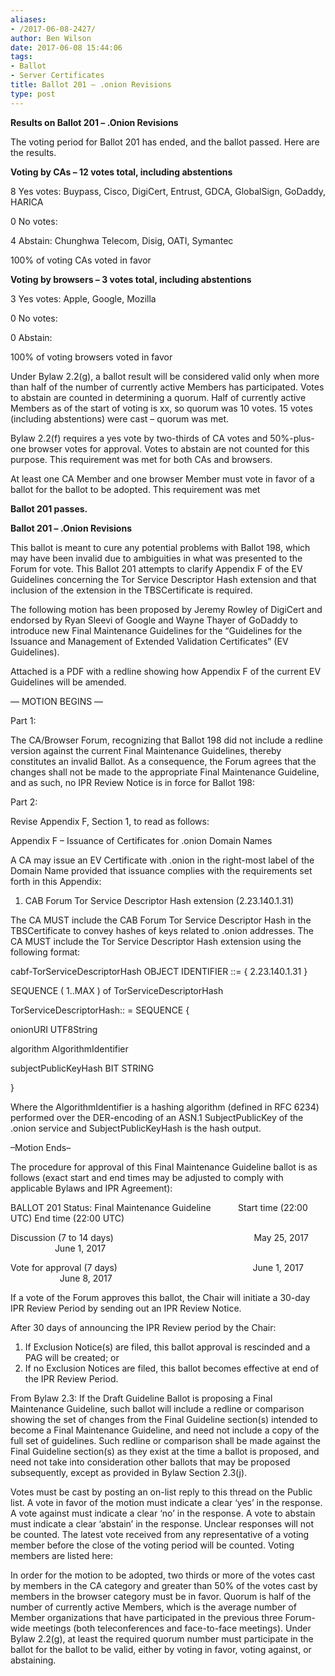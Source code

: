 ```yaml
---
aliases:
- /2017-06-08-2427/
author: Ben Wilson
date: 2017-06-08 15:44:06
tags:
- Ballot
- Server Certificates
title: Ballot 201 – .onion Revisions
type: post
---
```


**Results on Ballot 201 – .Onion Revisions**

The voting period for Ballot 201 has ended, and the ballot passed. Here are the results.

**Voting by CAs – 12 votes total, including abstentions**

8 Yes votes: Buypass, Cisco, DigiCert, Entrust, GDCA, GlobalSign, GoDaddy, HARICA

0 No votes:

4 Abstain: Chunghwa Telecom, Disig, OATI, Symantec

100% of voting CAs voted in favor

**Voting by browsers – 3 votes total, including abstentions**

3 Yes votes: Apple, Google, Mozilla

0 No votes:

0 Abstain:

100% of voting browsers voted in favor

Under Bylaw 2.2(g), a ballot result will be considered valid only when more than half of the number of currently active Members has participated. Votes to abstain are counted in determining a quorum. Half of currently active Members as of the start of voting is xx, so quorum was 10 votes. 15 votes (including abstentions) were cast – quorum was met.

Bylaw 2.2(f) requires a yes vote by two-thirds of CA votes and 50%-plus-one browser votes for approval. Votes to abstain are not counted for this purpose. This requirement was met for both CAs and browsers.

At least one CA Member and one browser Member must vote in favor of a ballot for the ballot to be adopted. This requirement was met

**Ballot 201 passes.**

**Ballot 201 – .Onion Revisions**

This ballot is meant to cure any potential problems with Ballot 198, which may have been invalid due to ambiguities in what was presented to the Forum for vote. This Ballot 201 attempts to clarify Appendix F of the EV Guidelines concerning the Tor Service Descriptor Hash extension and that inclusion of the extension in the TBSCertificate is required.

The following motion has been proposed by Jeremy Rowley of DigiCert and endorsed by Ryan Sleevi of Google and Wayne Thayer of GoDaddy to introduce new Final Maintenance Guidelines for the “Guidelines for the Issuance and Management of Extended Validation Certificates” (EV Guidelines).

Attached is a PDF with a redline showing how Appendix F of the current EV Guidelines will be amended.

— MOTION BEGINS —

Part 1:

The CA/Browser Forum, recognizing that Ballot 198 did not include a redline version against the current Final Maintenance Guidelines, thereby constitutes an invalid Ballot. As a consequence, the Forum agrees that the changes shall not be made to the appropriate Final Maintenance Guideline, and as such, no IPR Review Notice is in force for Ballot 198:

Part 2:

Revise Appendix F, Section 1, to read as follows:

Appendix F – Issuance of Certificates for .onion Domain Names

A CA may issue an EV Certificate with .onion in the right-most label of the Domain Name provided that issuance complies with the requirements set forth in this Appendix:

1. CAB Forum Tor Service Descriptor Hash extension (2.23.140.1.31)

The CA MUST include the CAB Forum Tor Service Descriptor Hash in the TBSCertificate to convey hashes of keys related to .onion addresses. The CA MUST include the Tor Service Descriptor Hash extension using the following format:

cabf-TorServiceDescriptorHash OBJECT IDENTIFIER ::= { 2.23.140.1.31 }

SEQUENCE ( 1..MAX ) of TorServiceDescriptorHash

TorServiceDescriptorHash:: = SEQUENCE {

onionURI UTF8String

algorithm AlgorithmIdentifier

subjectPublicKeyHash BIT STRING

}

Where the AlgorithmIdentifier is a hashing algorithm (defined in RFC 6234) performed over the DER-encoding of an ASN.1 SubjectPublicKey of the .onion service and SubjectPublicKeyHash is the hash output.

–Motion Ends–

The procedure for approval of this Final Maintenance Guideline ballot is as follows (exact start and end times may be adjusted to comply with applicable Bylaws and IPR Agreement):

BALLOT 201 Status: Final Maintenance Guideline           Start time (22:00 UTC)  End time (22:00 UTC)

Discussion (7 to 14 days)                                                         May 25, 2017                   June 1, 2017

Vote for approval (7 days)                                                       June 1, 2017                     June 8, 2017

If a vote of the Forum approves this ballot, the Chair will initiate a 30-day IPR Review Period by sending out an IPR Review Notice.

After 30 days of announcing the IPR Review period by the Chair:

1. If Exclusion Notice(s) are filed, this ballot approval is rescinded and a PAG will be created; or
1. If no Exclusion Notices are filed, this ballot becomes effective at end of the IPR Review Period.

From Bylaw 2.3: If the Draft Guideline Ballot is proposing a Final Maintenance Guideline, such ballot will include a redline or comparison showing the set of changes from the Final Guideline section(s) intended to become a Final Maintenance Guideline, and need not include a copy of the full set of guidelines. Such redline or comparison shall be made against the Final Guideline section(s) as they exist at the time a ballot is proposed, and need not take into consideration other ballots that may be proposed subsequently, except as provided in Bylaw Section 2.3(j).

Votes must be cast by posting an on-list reply to this thread on the Public list. A vote in favor of the motion must indicate a clear ‘yes’ in the response. A vote against must indicate a clear ‘no’ in the response. A vote to abstain must indicate a clear ‘abstain’ in the response. Unclear responses will not be counted. The latest vote received from any representative of a voting member before the close of the voting period will be counted. Voting members are listed here:

In order for the motion to be adopted, two thirds or more of the votes cast by members in the CA category and greater than 50% of the votes cast by members in the browser category must be in favor. Quorum is half of the number of currently active Members, which is the average number of Member organizations that have participated in the previous three Forum-wide meetings (both teleconferences and face-to-face meetings). Under Bylaw 2.2(g), at least the required quorum number must participate in the ballot for the ballot to be valid, either by voting in favor, voting against, or abstaining.